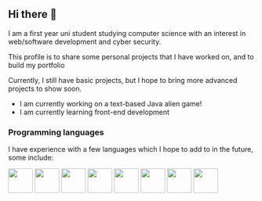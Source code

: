 ## Hi there 👋

I am a first year uni student studying computer science with an interest in web/software development and cyber security.

This profile is to share some personal projects that I have worked on, and to build my portfolio

Currently, I still have basic projects, but I hope to bring more advanced projects to show soon.

- I am currently working on a text-based Java alien game!
- I am currently learning front-end development

### Programming languages
I have experience with a few languages which I hope to add to in the future, some include:

<span>
  <img src="https://github.com/user-attachments/assets/dc13f935-11d4-4ea6-b304-18c315846a4a" height=50/>
  <img src="https://github.com/user-attachments/assets/9e29bbf5-42a4-4e0f-883b-a2cce5f149ca" height=50/>
  <img src="https://github.com/user-attachments/assets/58a2a7fc-5fdf-4183-929c-34f75d5286e9" height=50/>
  <img src="https://github.com/user-attachments/assets/88464b91-650f-454f-ae2a-7ac7cd5b4073" height=50/>
  <img src="https://github.com/user-attachments/assets/237c533d-c5a3-476a-a55f-d14df0bcd48d" height=50/>
  <img src="https://github.com/user-attachments/assets/0d773406-743c-46ea-ad16-420ec30a997d" height=50/>
  <img src="https://github.com/user-attachments/assets/4e91dd55-fd47-4a61-ae9c-ba4c443fdfad" height=50/>
  <img src="https://github.com/user-attachments/assets/477b1bdf-c239-4ae9-83b0-b27634b721fa" height=50/>
</span>
